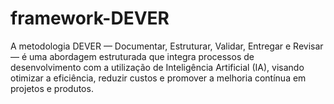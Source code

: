 # framework-DEVER
A metodologia DEVER — Documentar, Estruturar, Validar, Entregar e Revisar — é uma abordagem estruturada que integra processos de desenvolvimento com a utilização de Inteligência Artificial (IA), visando otimizar a eficiência, reduzir custos e promover a melhoria contínua em projetos e produtos.
